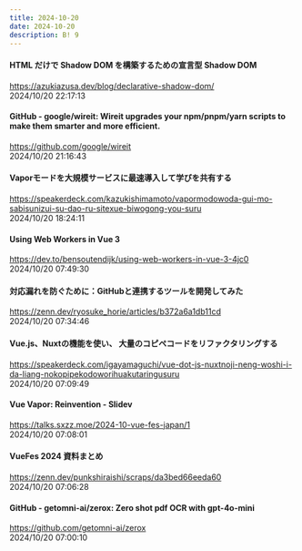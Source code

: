 ```yaml
---
title: 2024-10-20
date: 2024-10-20
description: B! 9
---
```


#### HTML だけで Shadow DOM を構築するための宣言型 Shadow DOM
https://azukiazusa.dev/blog/declarative-shadow-dom/<br>
2024/10/20 22:17:13<br>


#### GitHub - google/wireit: Wireit upgrades your npm/pnpm/yarn scripts to make them smarter and more efficient.
https://github.com/google/wireit<br>
2024/10/20 21:16:43<br>


#### Vaporモードを大規模サービスに最速導入して学びを共有する
https://speakerdeck.com/kazukishimamoto/vapormodowoda-gui-mo-sabisunizui-su-dao-ru-sitexue-biwogong-you-suru<br>
2024/10/20 18:24:11<br>


#### Using Web Workers in Vue 3
https://dev.to/bensoutendijk/using-web-workers-in-vue-3-4jc0<br>
2024/10/20 07:49:30<br>


#### 対応漏れを防ぐために：GitHubと連携するツールを開発してみた
https://zenn.dev/ryosuke_horie/articles/b372a6a1db11cd<br>
2024/10/20 07:34:46<br>


#### Vue.js、Nuxtの機能を使い、 大量のコピペコードをリファクタリングする
https://speakerdeck.com/igayamaguchi/vue-dot-js-nuxtnoji-neng-woshi-i-da-liang-nokopipekodoworihuakutaringusuru<br>
2024/10/20 07:09:49<br>


#### Vue Vapor: Reinvention - Slidev
https://talks.sxzz.moe/2024-10-vue-fes-japan/1<br>
2024/10/20 07:08:01<br>


#### VueFes 2024 資料まとめ
https://zenn.dev/punkshiraishi/scraps/da3bed66eeda60<br>
2024/10/20 07:06:28<br>


#### GitHub - getomni-ai/zerox: Zero shot pdf OCR with gpt-4o-mini
https://github.com/getomni-ai/zerox<br>
2024/10/20 07:00:10<br>


